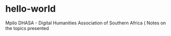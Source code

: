 # hello-world
Mpilo
DHASA - Digital Humanities Association of Southern Africa ( Notes on the topics presented
